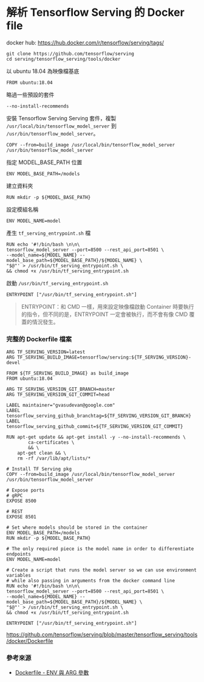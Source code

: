# 解析 Tensorflow Serving 的 Docker file

docker hub: <https://hub.docker.com/r/tensorflow/serving/tags/>

```
git clone https://github.com/tensorflow/serving
cd serving/tensorflow_serving/tools/docker
```

以 ubuntu 18.04 為映像檔基底

```
FROM ubuntu:18.04
```

略過一些預設的套件

```
--no-install-recommends
```

安裝 Tensorflow Serving Serving 套件，複製 `/usr/local/bin/tensorflow_model_server` 到 `/usr/bin/tensorflow_model_server`。

```
COPY --from=build_image /usr/local/bin/tensorflow_model_server /usr/bin/tensorflow_model_server
```

指定 MODEL_BASE_PATH 位置

```
ENV MODEL_BASE_PATH=/models
```

建立資料夾

```
RUN mkdir -p ${MODEL_BASE_PATH}
```

設定模組名稱

```
ENV MODEL_NAME=model
```

產生 `tf_serving_entrypoint.sh` 檔

```
RUN echo '#!/bin/bash \n\n\
tensorflow_model_server --port=8500 --rest_api_port=8501 \
--model_name=${MODEL_NAME} --model_base_path=${MODEL_BASE_PATH}/${MODEL_NAME} \
"$@"' > /usr/bin/tf_serving_entrypoint.sh \
&& chmod +x /usr/bin/tf_serving_entrypoint.sh
```

啟動 `/usr/bin/tf_serving_entrypoint.sh`

```
ENTRYPOINT ["/usr/bin/tf_serving_entrypoint.sh"]
```

> ENTRYPOINT：和 CMD 一樣，用來設定映像檔啟動 Container 時要執行的指令，但不同的是，ENTRYPOINT 一定會被執行，而不會有像 CMD 覆蓋的情況發生。

### 完整的 Dockerfile 檔案

```
ARG TF_SERVING_VERSION=latest
ARG TF_SERVING_BUILD_IMAGE=tensorflow/serving:${TF_SERVING_VERSION}-devel

FROM ${TF_SERVING_BUILD_IMAGE} as build_image
FROM ubuntu:18.04

ARG TF_SERVING_VERSION_GIT_BRANCH=master
ARG TF_SERVING_VERSION_GIT_COMMIT=head

LABEL maintainer="gvasudevan@google.com"
LABEL tensorflow_serving_github_branchtag=${TF_SERVING_VERSION_GIT_BRANCH}
LABEL tensorflow_serving_github_commit=${TF_SERVING_VERSION_GIT_COMMIT}

RUN apt-get update && apt-get install -y --no-install-recommends \
        ca-certificates \
        && \
    apt-get clean && \
    rm -rf /var/lib/apt/lists/*

# Install TF Serving pkg
COPY --from=build_image /usr/local/bin/tensorflow_model_server /usr/bin/tensorflow_model_server

# Expose ports
# gRPC
EXPOSE 8500

# REST
EXPOSE 8501

# Set where models should be stored in the container
ENV MODEL_BASE_PATH=/models
RUN mkdir -p ${MODEL_BASE_PATH}

# The only required piece is the model name in order to differentiate endpoints
ENV MODEL_NAME=model

# Create a script that runs the model server so we can use environment variables
# while also passing in arguments from the docker command line
RUN echo '#!/bin/bash \n\n\
tensorflow_model_server --port=8500 --rest_api_port=8501 \
--model_name=${MODEL_NAME} --model_base_path=${MODEL_BASE_PATH}/${MODEL_NAME} \
"$@"' > /usr/bin/tf_serving_entrypoint.sh \
&& chmod +x /usr/bin/tf_serving_entrypoint.sh

ENTRYPOINT ["/usr/bin/tf_serving_entrypoint.sh"]
```

<https://github.com/tensorflow/serving/blob/master/tensorflow_serving/tools/docker/Dockerfile>

### 參考來源

- [Dockerfile - ENV 與 ARG 參數](https://peihsinsu.gitbooks.io/docker-note-book/content/dockerfile-env-vs-arg.html)
